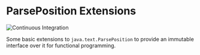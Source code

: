 # ParsePosition Extensions

![Continuous Integration](https://github.com/PagingMatt/parse-position-extensions/actions/workflows/ci.yml/badge.svg?branch=main)

Some basic extensions to `java.text.ParsePosition` to provide an immutable interface over it for functional programming.
